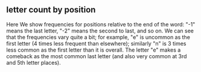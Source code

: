 ## letter count by position

Here  We show frequencies for positions relative to the end of the word: "-1" means the last letter, "-2" means the second to last, and so on. We can see that the frequencies vary quite a bit; for example, "e" is uncommon as the first letter (4 times less frequent than elsewhere); similarly "n" is 3 times less common as the first letter than it is overall. The letter "e" makes a comeback as the most common last letter (and also very common at 3rd and 5th letter places). 
